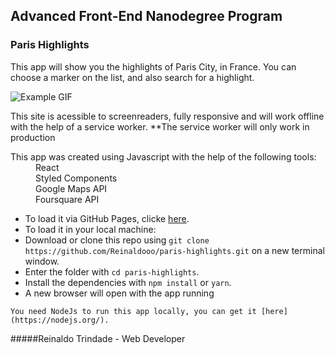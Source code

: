 ## Advanced Front-End Nanodegree Program
### Paris Highlights

This app will show you the highlights of Paris City, in France. You can choose a marker on the list, and also search for a highlight.

![Example GIF](/src/Example.gif)
<dd> </dd>
This site is acessible to screenreaders, fully responsive and will work offline with the help of a service worker.
**The service worker will only work in production
<dd> </dd>
<dl>
  <dt>This app was created using Javascript with the help of the following tools:</dt>
  <dd> </dd>
  <dd>React</dd>
  <dd>Styled Components</dd>
  <dd>Google Maps API</dd>
  <dd>Foursquare API</dd>
</dl>

* To load it via GitHub Pages, clicke [here](https://reinaldooo.github.io/paris-highlights/).
* To load it in your local machine:
* Download or clone this repo using `git clone https://github.com/Reinaldooo/paris-highlights.git` on a new terminal window.
* Enter the folder with `cd paris-highlights`.
* Install the dependencies with `npm install` or `yarn`.
* A new browser will open with the app running

`You need NodeJs to run this app locally, you can get it [here](https://nodejs.org/).`

#####Reinaldo Trindade - Web Developer